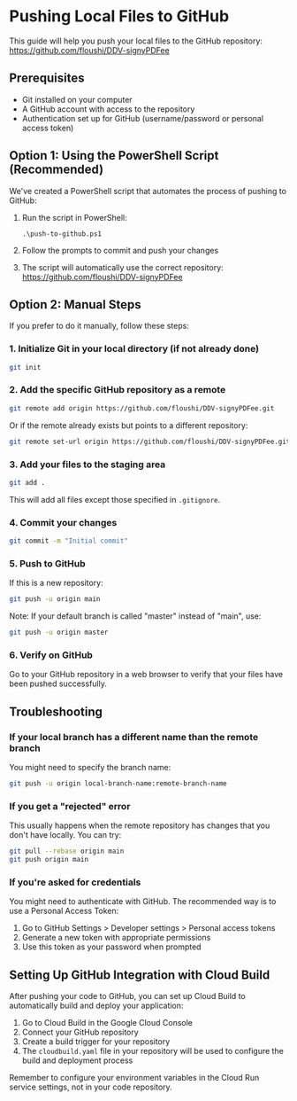 # Pushing Local Files to GitHub

This guide will help you push your local files to the GitHub repository: https://github.com/floushi/DDV-signyPDFee

## Prerequisites

- Git installed on your computer
- A GitHub account with access to the repository
- Authentication set up for GitHub (username/password or personal access token)

## Option 1: Using the PowerShell Script (Recommended)

We've created a PowerShell script that automates the process of pushing to GitHub:

1. Run the script in PowerShell:
   ```
   .\push-to-github.ps1
   ```

2. Follow the prompts to commit and push your changes
   
3. The script will automatically use the correct repository: https://github.com/floushi/DDV-signyPDFee

## Option 2: Manual Steps

If you prefer to do it manually, follow these steps:

### 1. Initialize Git in your local directory (if not already done)

```bash
git init
```

### 2. Add the specific GitHub repository as a remote

```bash
git remote add origin https://github.com/floushi/DDV-signyPDFee.git
```

Or if the remote already exists but points to a different repository:

```bash
git remote set-url origin https://github.com/floushi/DDV-signyPDFee.git
```

### 3. Add your files to the staging area

```bash
git add .
```

This will add all files except those specified in `.gitignore`.

### 4. Commit your changes

```bash
git commit -m "Initial commit"
```

### 5. Push to GitHub

If this is a new repository:

```bash
git push -u origin main
```

Note: If your default branch is called "master" instead of "main", use:

```bash
git push -u origin master
```

### 6. Verify on GitHub

Go to your GitHub repository in a web browser to verify that your files have been pushed successfully.

## Troubleshooting

### If your local branch has a different name than the remote branch

You might need to specify the branch name:

```bash
git push -u origin local-branch-name:remote-branch-name
```

### If you get a "rejected" error

This usually happens when the remote repository has changes that you don't have locally. You can try:

```bash
git pull --rebase origin main
git push origin main
```

### If you're asked for credentials

You might need to authenticate with GitHub. The recommended way is to use a Personal Access Token:

1. Go to GitHub Settings > Developer settings > Personal access tokens
2. Generate a new token with appropriate permissions
3. Use this token as your password when prompted

## Setting Up GitHub Integration with Cloud Build

After pushing your code to GitHub, you can set up Cloud Build to automatically build and deploy your application:

1. Go to Cloud Build in the Google Cloud Console
2. Connect your GitHub repository
3. Create a build trigger for your repository
4. The `cloudbuild.yaml` file in your repository will be used to configure the build and deployment process

Remember to configure your environment variables in the Cloud Run service settings, not in your code repository.
